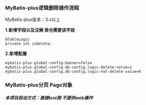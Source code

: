 ### MyBatis-plus逻辑删除操作流程 
MyBatis-plus版本：3.x以上

**1.新增字段以及注解 表也需要该字段**

    @TableLogic
    private int isDelete;
    
**2.新增配置**

    mybatis-plus.global-config.banner=false
    mybatis-plus.global-config.db-config.logic-delete-value=1
    mybatis-plus.global-config.db-config.logic-not-delete-value=0


### MyBatis-plus分页 Page对象


##### 本项目启动方式：直接test跑 不提供web操作